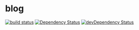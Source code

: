 # blog

[![build status][travis-image]][travis-url]
[![Dependency Status][Dependency-image]][Dependency-url]
[![devDependency Status][devDependency-image]][devDependency-url]


[travis-image]: https://img.shields.io/travis/MofeLee/blog/master.svg?style=flat-square
[travis-url]: https://travis-ci.org/MofeLee/blog
[Dependency-image]: https://david-dm.org/MofeLee/blog.svg?style=flat-square
[Dependency-url]: https://david-dm.org/MofeLee/blog
[devDependency-image]: https://david-dm.org/MofeLee/blog/dev-status.svg?style=flat-square
[devDependency-url]: https://david-dm.org/MofeLee/blog#info=devDependencies
